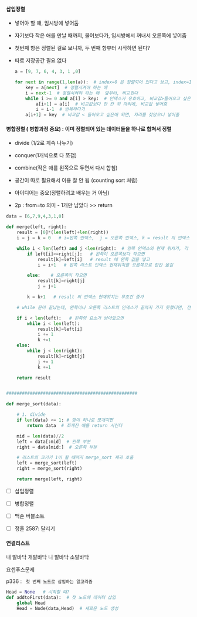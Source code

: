 #### 삽입정렬

* 넣어야 할 애, 임시방에 넣어둠

* 자기보다 작은 애를 만날 때까지, 물어보다가, 임시방에서 꺼내서 오른쪽에 넣어줌

* 첫번째 항은 정렬된 걸로 보니까, 두 번째 항부터 시작하면 된다?

* 따로 저장공간 필요 없다

  ```python
  a = [9, 7, 6, 4, 3, 1 ,0]
  
  for next in range(1,len(a)):  # index=0 은 정렬되어 있다고 보고, index=1부터 시작한다
      key = a[next]  # 정렬시켜야 하는 애
      i = next-1  # 정렬시켜야 하는 애  앞부터, 비교한다
      while i >= 0 and a[i] > key:  # 인덱스가 유효하고, 비교값>들어오고 싶은 애(=자리 바꿔야하는 동안)
          a[i+1] = a[i]  # 비교값보다 한 칸 뒤 자리에, 비교값 넣어줌
          i = i-1  # 반복하다가
      a[i+1] = key  # 비교값 < 들어오고 싶은애 되면, 자리를 찾았으니 넣어줌
  ```

  



#### 병합정렬 ( 병합과정 중요) : 이미 정렬되어 있는 데이터들을 하나로 합쳐서 정렬

* divide (1/2로 계속 나누기) 

* conquer(1개씩으로 다 쪼갬)  

* combine(작은 애를 왼쪽으로 두면서 다시 합침)

* 공간이 따로 필요해서 이용 잘 안 됨  (counting sort 처럼)
* 아이디어는 중요(정렬하려고 배우는 거 아님)
* 2p : from=to 의미 - 1개만 남았다 >> return



```python
data = [6,7,9,4,3,1,0]

def merge(left, right):
    result = [0]*(len(left)+len(right))
    i = j = k = 0   # i=왼쪽 인덱스,  j = 오른쪽 인덱스, k = result 의 인덱스

    while i < len(left) and j <len(right):  # 양쪽 인덱스의 현재 위치가, 각 리스트의 범위를 넘어가지 않으면
        if left[i]<=right[j]:   # 왼쪽이 오른쪽보다 작으면
            result[k]=left[i]   # result 에 왼쪽 값을 넣고
            i = i+1   # 왼쪽 리스트 인덱스 현재위치를 오른쪽으로 한칸 옮김

        else:    # 오른쪽이 작으면
            result[k]=right[j]
            j = j+1

        k = k+1   # result 의 인덱스 현재위치는 무조건 증가

    # while 문이 끝났는데, 왼쪽이나 오른쪽 리스트의 인덱스가 끝까지 가지 못했다면, 전부를 추가해줌

    if i < len(left):   # 왼쪽의 요소가 남아있으면
        while i < len(left):
            result[k]=left[i]
            i += 1
            k +=1
    else:
        while j < len(right):
            result[k]=right[j]
            j += 1
            k +=1

    return result


##################################################

def merge_sort(data):

    # 1. divide
    if len(data) <= 1: # 항이 하나로 쪼개지면
        return data  # 쪼개진 애를 return 시킨다

    mid = len(data)//2
    left = data[:mid]  # 왼쪽 부분
    right = data[mid:]  # 오른쪽 부분

    # 리스트의 크기가 1이 될 때까지 merge_sort 재귀 호출
    left = merge_sort(left)
    right = merge_sort(right)

    return merge(left, right)
```







- [ ] 삽입정렬
- [ ] 병합정렬

- [ ] 백준 버블소트

- [ ] 정올 2587: 달리기

  

  

#### 연결리스트

내 발바닥 개발바닥 니 발바닥 소발바닥

요셉푸스문제





p336 : ` 첫 번째 노드로 삽입하는 알고리즘`

```python
Head = None   # 시작할 때?
def addtoFirst(data):  # 첫 노드에 데이터 삽입
    global Head
    Head = Node(data,Head)  # 새로운 노드 생성
```



